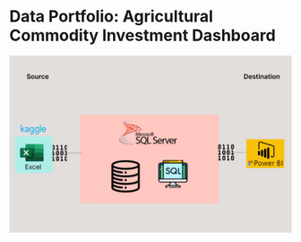 # Data Portfolio: Agricultural Commodity Investment Dashboard

![excel-to-power-bi-animated-gif](assets/images/kaggle_to_powerbi.gif)
